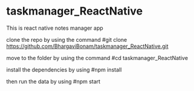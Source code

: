 # taskmanager_ReactNative
This is react native notes manager app

clone the repo by using the command   #git clone https://github.com/BhargaviBonam/taskmanager_ReactNative.git

move to the folder by using the command #cd taskmanager_ReactNative

install the dependencies by using #npm install

then run the data by using #npm start
